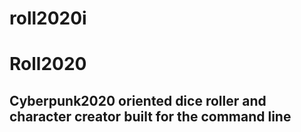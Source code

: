 # roll2020i

# Roll2020
## Cyberpunk2020 oriented dice roller and character creator built for the command line
